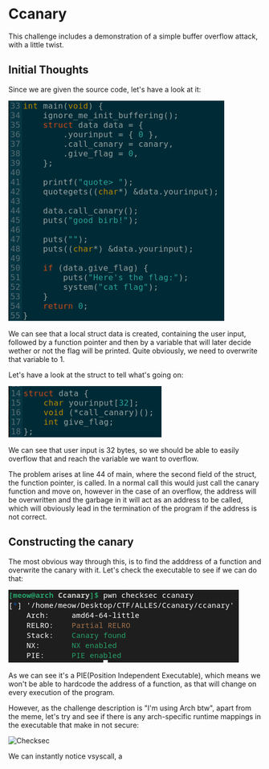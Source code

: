 # Ccanary

This challenge includes a demonstration of a simple buffer overflow attack, with a little twist.

## Initial Thoughts

Since we are given the source code, let's have a look at it:

![Initial Thoughts](img/initial.png)

We can see that a local struct data is created, containing the user input, followed by a function pointer and then by a variable that will later decide wether or not the flag will be printed. Quite obviously, we need to overwrite that variable to 1.

Let's have a look at the struct to tell what's going on:

![Struct Data](img/struct.png)

We can see that user input is 32 bytes, so we should be able to easily overflow that and reach the variable we want to overflow.

The problem arises at line 44 of main, where the second field of the struct, the function pointer, is called. In a normal call this would just call the canary function and move on, however in the case of an overflow, the address will be overwritten and the garbage in it will act as an address to be called, which will obviously lead in the termination of the program if the address is not correct.

## Constructing the canary

The most obvious way through this, is to find the adddress of a function and overwrite the canary with it. Let's check the executable to see if we can do that:

![Checksec](img/checksec.png)

As we can see it's a PIE(Position Independent Executable), which means we won't be able to hardcode the address of a function, as that will change on every execution of the program.

However, as the challenge description is "I'm using Arch btw", apart from the meme, let's try and see if there is any arch-specific runtime mappings in the executable that make in not secure:

![Checksec](img/vsyscall.png)

We can instantly notice vsyscall, a 
